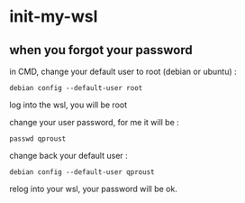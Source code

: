 # init-my-wsl

## when you forgot your password

in CMD, change your default user to root (debian or ubuntu) : 

```
debian config --default-user root
```

log into the wsl, you will be root

change your user password, for me it will be : 

```
passwd qproust
```

change back your default user : 


```
debian config --default-user qproust
```

relog into your wsl, your password will be ok.
